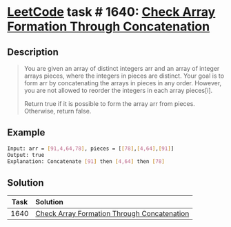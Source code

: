 # [LeetCode][leetcode] task # 1640: [Check Array Formation Through Concatenation][task]

Description
-----------

> You are given an array of distinct integers arr and an array of integer arrays pieces,
> where the integers in pieces are distinct.
> Your goal is to form arr by concatenating the arrays in pieces in any order.
> However, you are not allowed to reorder the integers in each array pieces[i].
>
> Return true if it is possible to form the array arr from pieces. Otherwise, return false.

Example
-------

```sh
Input: arr = [91,4,64,78], pieces = [[78],[4,64],[91]]
Output: true
Explanation: Concatenate [91] then [4,64] then [78]
```

Solution
--------

| Task | Solution                                                |
|:----:|:--------------------------------------------------------|
| 1640 | [Check Array Formation Through Concatenation][solution] |


[leetcode]: <http://leetcode.com/>
[task]: <https://leetcode.com/problems/check-array-formation-through-concatenation/>
[solution]: <https://github.com/wellaxis/witalis-jkit/blob/main/module/tasks/src/main/java/com/witalis/jkit/tasks/core/task/leetcode/h17/p1640/option/Practice.java>
